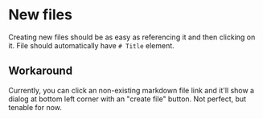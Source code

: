 # New files

Creating new files should be as easy as referencing it and then clicking on it. File should automatically have `# Title` element.

## Workaround

Currently, you can click an non-existing markdown file link and it'll show a dialog at bottom left corner with an "create file" button. Not perfect, but tenable for now.

